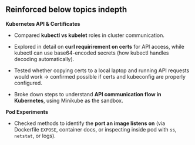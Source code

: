 
## Reinforced below topics indepth 

**Kubernetes API & Certificates**
    
- Compared **kubectl vs kubelet** roles in cluster communication.
        
- Explored in detail on **curl requirirement on certs** for API access, while kubectl can use base64-encoded secrets (how kubectl handles decoding automatically).
        
- Tested whether copying certs to a local laptop and running API requests would work → confirmed possible if certs and kubeconfig are properly configured.
        
- Broke down steps to understand **API communication flow in Kubernetes**, using Minikube as the sandbox.

**Pod Experiments**
    
- Checked methods to identify the **port an image listens on** (via Dockerfile `EXPOSE`, container docs, or inspecting inside pod with `ss`, `netstat`, or logs).
